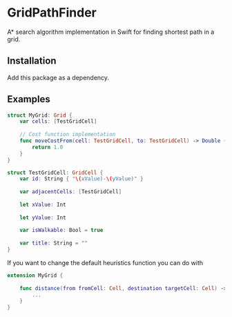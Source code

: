 # GridPathFinder
A* search algorithm implementation in Swift for finding shortest path in a grid.

## Installation
Add this package as a dependency.

## Examples


```swift
struct MyGrid: Grid {
    var cells: [TestGridCell]
    
    // Cost function implementation
    func moveCostFrom(cell: TestGridCell, to: TestGridCell) -> Double {
        return 1.0
    }
}
```

```swift
struct TestGridCell: GridCell {
    var id: String { "\(xValue)-\(yValue)" }
    
    var adjacentCells: [TestGridCell]
    
    let xValue: Int
    
    let yValue: Int
    
    var isWalkable: Bool = true
    
    var title: String = ""
}
```

If you want to change the default heuristics function you can do with 
 
```swift
extension MyGrid {
    
    func distance(from fromCell: Cell, destination targetCell: Cell) -> Double {
        ...
    }
}
```
